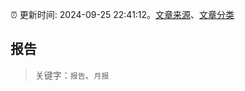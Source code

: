 :alarm_clock: 更新时间: 2024-09-25 22:41:12。[文章来源](/README.md)、[文章分类](/TAGS.md)

## 报告


> 关键字：`报告`、`月报`




